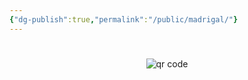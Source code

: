 ```yaml
---
{"dg-publish":true,"permalink":"/public/madrigal/"}
---
```


#




#
<p style="text-align: center;"><img src="https://chart.googleapis.com/chart?cht=qr&chl=https://notes.andrasdenes.com/madrigal&chs=180x180&choe=UTF-8&chld=L|2" alt="qr code"></p>

